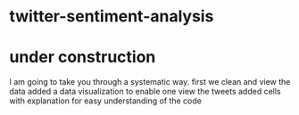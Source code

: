 # twitter-sentiment-analysis
# under construction
I am going to take you through a systematic way.
first we clean and view the data
added a data visualization to enable one view the tweets
 added cells with explanation for easy understanding of the code
